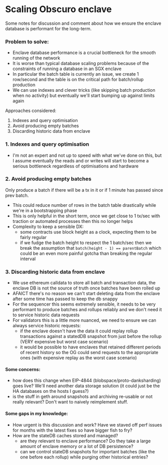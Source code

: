 # Scaling Obscuro enclave

Some notes for discussion and comment about how we ensure the enclave database is performant for the long-term.

### Problem to solve:
- Enclave database performance is a crucial bottleneck for the smooth running of the network
- It is worse than typical database scaling problems because of the constraints of running a database in an SGX enclave
- In particular the batch table is currently an issue, we create 1 row/second and the table is on the critical path for batch/rollup production
- We can use indexes and clever tricks (like skipping batch production when no activity) but eventually we'll start bumping up against limits again

Approaches considered:
1. Indexes and query optimisation
2. Avoid producing empty batches
3. Discarding historic data from enclave


### 1. Indexes and query optimisation
- I'm not an expert and not up to speed with what we've done on this, but I assume eventually the reads and or writes will start to become a serious bottleneck regardless of optimisations and hardware

### 2. Avoid producing empty batches
Only produce a batch if there will be a tx in it or if 1 minute has passed since prev batch.
- This could reduce number of rows in the batch table drastically while we're in a bootstrapping phase
- This is only helpful in the short term, once we get close to 1 tx/sec with traction or automated processes then this no longer helps
- Complexity to keep a sensible DX:
    * some contracts use block height as a clock, expecting them to be fairly regular
    * if we fudge the batch height to respect the 1 batch/sec then we break the assumption that `batch(height - 1) == parentBatch` which could be an even more painful gotcha than breaking the regular interval

### 3. Discarding historic data from enclave
- We use ethereum calldata to store all batch and transaction data, the enclave DB is not the source of truth once batches have been rolled up
- AFAICT there's no reason we can't start deleting data from the enclave after some time has passed to keep the db snappy
- For the sequencer this seems extremely sensible, it needs to be very performant to produce batches and rollups reliably and we don't need it to service historic data requests
- For validators this is a little more nuanced, we need to ensure we can always service historic requests:
    * if the enclave doesn't have the data it could replay rollup transactions against a statedDB snapshot from just before the rollup (VERY expensive but worst case scenario)
    * it would be possible to have enclaves that retained different periods of recent history so the OG could send requests to the appropriate ones (with expensive replay as the worst case scenario)


#### Some concerns:
- how does this change when EIP-4844 (blobspace/proto-danksharding) goes live? We'll need another data storage solution (it could just be the HA databases on the hosts I guess?)
- is the stuff in geth around snapshots and archiving re-usable or not really relevant? Don't want to naively reimplement stuff.

#### Some gaps in my knowledge:
- How urgent is this discussion and work? Have we staved off perf issues for months with the latest fixes so have bigger fish to fry?
- How are the stateDB caches stored and managed?
    * are they relevant to enclave performance? Do they take a large amount of enclave memory or a lot of DB persistence?
    * can we control stateDB snapshots for important batches (like the one before each rollup) while purging other historical entries?